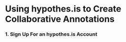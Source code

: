 # Using hypothes.is to Create Collaborative Annotations

### 1. Sign Up For an hypothes.is Account


